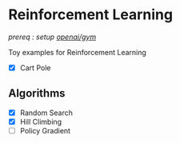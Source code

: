 # Reinforcement Learning

*prereq : setup [openai/gym](https://github.com/openai/gym#installation)*

Toy examples for Reinforcement Learning

- [x] Cart Pole


## Algorithms

- [x] Random Search
- [x] Hill Climbing
- [ ] Policy Gradient
